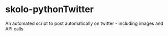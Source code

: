 # skolo-pythonTwitter
An automated script to post automatically on twitter - including images and API calls
